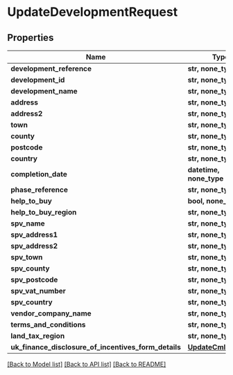 # UpdateDevelopmentRequest


## Properties
Name | Type | Description | Notes
------------ | ------------- | ------------- | -------------
**development_reference** | **str, none_type** |  | [optional] 
**development_id** | **str, none_type** |  | [optional] 
**development_name** | **str, none_type** |  | [optional] 
**address** | **str, none_type** |  | [optional] 
**address2** | **str, none_type** |  | [optional] 
**town** | **str, none_type** |  | [optional] 
**county** | **str, none_type** |  | [optional] 
**postcode** | **str, none_type** |  | [optional] 
**country** | **str, none_type** |  | [optional] 
**completion_date** | **datetime, none_type** |  | [optional] 
**phase_reference** | **str, none_type** |  | [optional] 
**help_to_buy** | **bool, none_type** |  | [optional] 
**help_to_buy_region** | **str, none_type** |  | [optional] 
**spv_name** | **str, none_type** |  | [optional] 
**spv_address1** | **str, none_type** |  | [optional] 
**spv_address2** | **str, none_type** |  | [optional] 
**spv_town** | **str, none_type** |  | [optional] 
**spv_county** | **str, none_type** |  | [optional] 
**spv_postcode** | **str, none_type** |  | [optional] 
**spv_vat_number** | **str, none_type** |  | [optional] 
**spv_country** | **str, none_type** |  | [optional] 
**vendor_company_name** | **str, none_type** |  | [optional] 
**terms_and_conditions** | **str, none_type** |  | [optional] 
**land_tax_region** | **str, none_type** |  | [optional] 
**uk_finance_disclosure_of_incentives_form_details** | [**UpdateCmlRequest**](UpdateCmlRequest.md) |  | [optional] 

[[Back to Model list]](../README.md#documentation-for-models) [[Back to API list]](../README.md#documentation-for-api-endpoints) [[Back to README]](../README.md)


